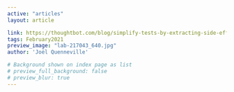 ```yaml
---
active: "articles"
layout: article

link: https://thoughtbot.com/blog/simplify-tests-by-extracting-side-effects
tags: February2021
preview_image: "lab-217043_640.jpg"
author: 'Joël Quenneville'

# Background shown on index page as list
# preview_full_background: false
# preview_blur: true
---
```

